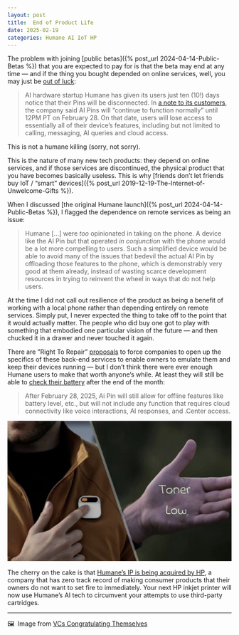 ```yaml
---
layout: post
title:  End of Product Life
date: 2025-02-19
categories: Humane AI IoT HP
---
```


The problem with joining [public betas]({% post_url 2024-04-14-Public-Betas %}) that you are expected to pay for is that the beta may end at any time — and if the thing you bought depended on online services, well, you may just be [out of luck](https://www.engadget.com/ai/all-of-humanes-ai-pins-will-stop-working-in-10-days-225643798.html):

> AI hardware startup Humane has given its users just ten (10!) days notice that their Pins will be disconnected. In [a note to its customers](https://support.humane.com/hc/en-us/articles/34374173951373-Important-Update-for-Consumer-Ai-Pin-Customers), the company said AI Pins will “continue to function normally” until 12PM PT on February 28. On that date, users will lose access to essentially all of their device’s features, including but not limited to calling, messaging, AI queries and cloud access.

This is not a humane killing (sorry, not sorry).

This is the nature of many new tech products: they depend on online services, and if those services are discontinued, the physical product that you have becomes basically useless. This is why [friends don’t let friends buy IoT / “smart” devices]({% post_url  2019-12-19-The-Internet-of-Unwelcome-Gifts %}).

When I discussed [the original Humane launch]({% post_url 2024-04-14-Public-Betas %}), I flagged the dependence on remote services as being an issue:

> Humane \[…\] were _too_ opinionated in taking on the phone. A device like the AI Pin but that operated _in conjunction_ with the phone would be a lot more compelling to users. Such a simplified device would be able to avoid many of the issues that bedevil the actual AI Pin by offloading those features to the phone, which is demonstrably very good at them already, instead of wasting scarce development resources in trying to reinvent the wheel in ways that do not help users.

At the time I did not call out resilience of the product as being a benefit of working with a local phone rather than depending entirely on remote services. Simply put, I never expected the thing to take off to the point that it would actually matter. The people who did buy one got to play with something that embodied one particular vision of the future — and then chucked it in a drawer and never touched it again.

There are ”Right To Repair” [proposals](https://www.ifixit.com/News/97135/companies-keep-bricking-products-who-will-hold-them-accountable) to force companies to open up the specifics of these back-end services to enable owners to emulate them and keep their devices running — but I don’t think there were ever enough Humane users to make that worth anyone’s while. At least they will still be able to [check their battery](https://support.humane.com/hc/en-us/articles/34243204841997-Ai-Pin-Consumers-FAQ) after the end of the month:

> After February 28, 2025, Ai Pin will still allow for offline features like battery level, etc., but will not include any function that requires cloud connectivity like voice interactions, AI responses, and .Center access.

![A Humane AI Pin projecting the message "toner low"](/images/IMG_0567.jpeg)

The cherry on the cake is that [Humane’s IP is being acquired by HP](https://humane.com/media/humane-hp), a company that has zero track record of making consumer products that their owners do not want to set fire to immediately. Your next HP inkjet printer will now use Humane’s AI tech to circumvent your attempts to use third-party cartridges. 

***

🖼️  Image from [VCs Congratulating Themselves](https://x.com/VCBrags/status/1892332805570314491) 